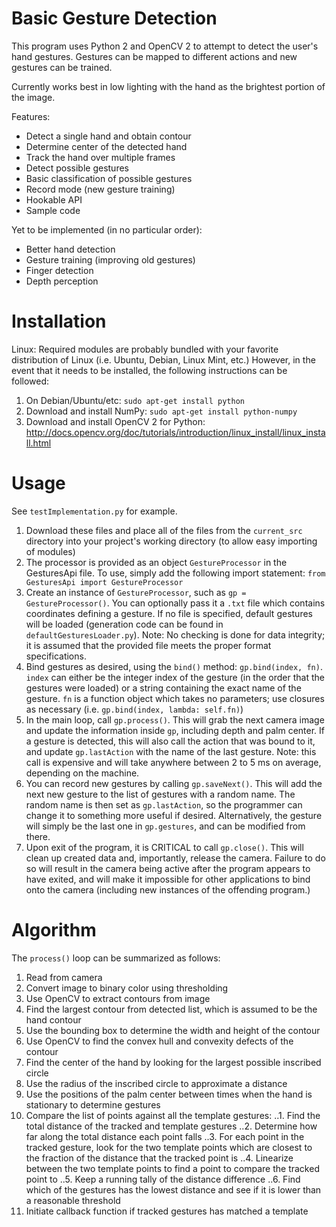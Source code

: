 Basic Gesture Detection
===========

This program uses Python 2 and OpenCV 2 to attempt to detect the user's hand gestures. Gestures can be mapped to different actions and new gestures can be trained.

Currently works best in low lighting with the hand as the brightest portion of the image.

Features:

* Detect a single hand and obtain contour
* Determine center of the detected hand
* Track the hand over multiple frames
* Detect possible gestures
* Basic classification of possible gestures
* Record mode (new gesture training)
* Hookable API
* Sample code

Yet to be implemented (in no particular order):

* Better hand detection
* Gesture training (improving old gestures)
* Finger detection
* Depth perception

Installation
===========

Linux: Required modules are probably bundled with your favorite distribution of Linux (i.e. Ubuntu, Debian, Linux Mint, etc.) However, in the event that it needs to be installed, the following instructions can be followed:

1. On Debian/Ubuntu/etc: `sudo apt-get install python`
2. Download and install NumPy: `sudo apt-get install python-numpy`
3. Download and install OpenCV 2 for Python: http://docs.opencv.org/doc/tutorials/introduction/linux_install/linux_install.html

Usage
===========

See `testImplementation.py` for example. 

1. Download these files and place all of the files from the `current_src` directory into your project's working directory (to allow easy importing of modules)
2. The processor is provided as an object `GestureProcessor` in the GesturesApi file. To use, simply add the following import statement: `from GesturesApi import GestureProcessor`
3. Create an instance of `GestureProcessor`, such as `gp = GestureProcessor()`. You can optionally pass it a `.txt` file which contains coordinates defining a gesture. If no file is specified, default gestures will be loaded (generation code can be found in `defaultGesturesLoader.py`). Note: No checking is done for data integrity; it is assumed that the provided file meets the proper format specifications.
4. Bind gestures as desired, using the `bind()` method: `gp.bind(index, fn)`. `index` can either be the integer index of the gesture (in the order that the gestures were loaded) or a string containing the exact name of the gesture. `fn` is a function object which takes no parameters; use closures as necessary (i.e. `gp.bind(index, lambda: self.fn)`)
5. In the main loop, call `gp.process()`. This will grab the next camera image and update the information inside `gp`, including depth and palm center. If a gesture is detected, this will also call the action that was bound to it, and update `gp.lastAction` with the name of the last gesture. Note: this call is expensive and will take anywhere between 2 to 5 ms on average, depending on the machine.
6. You can record new gestures by calling `gp.saveNext()`. This will add the next new gesture to the list of gestures with a random name. The random name is then set as `gp.lastAction`, so the programmer can change it to something more useful if desired. Alternatively, the gesture will simply be the last one in `gp.gestures`, and can be modified from there.
7. Upon exit of the program, it is CRITICAL to call `gp.close()`. This will clean up created data and, importantly, release the camera. Failure to do so will result in the camera being active after the program appears to have exited, and will make it impossible for other applications to bind onto the camera (including new instances of the offending program.)

Algorithm
===

The `process()` loop can be summarized as follows:

1. Read from camera
2. Convert image to binary color using thresholding
3. Use OpenCV to extract contours from image
4. Find the largest contour from detected list, which is assumed to be the hand contour
5. Use the bounding box to determine the width and height of the contour
6. Use OpenCV to find the convex hull and convexity defects of the contour
7. Find the center of the hand by looking for the largest possible inscribed circle
8. Use the radius of the inscribed circle to approximate a distance
9. Use the positions of the palm center between times when the hand is stationary to determine gestures
10. Compare the list of points against all the template gestures:
..1. Find the total distance of the tracked and template gestures
..2. Determine how far along the total distance each point falls
..3. For each point in the tracked gesture, look for the two template points which are closest to the fraction of the distance that the tracked point is
..4. Linearize between the two template points to find a point to compare the tracked point to
..5. Keep a running tally of the distance difference
..6. Find which of the gestures has the lowest distance and see if it is lower than a reasonable threshold
11. Initiate callback function if tracked gestures has matched a template